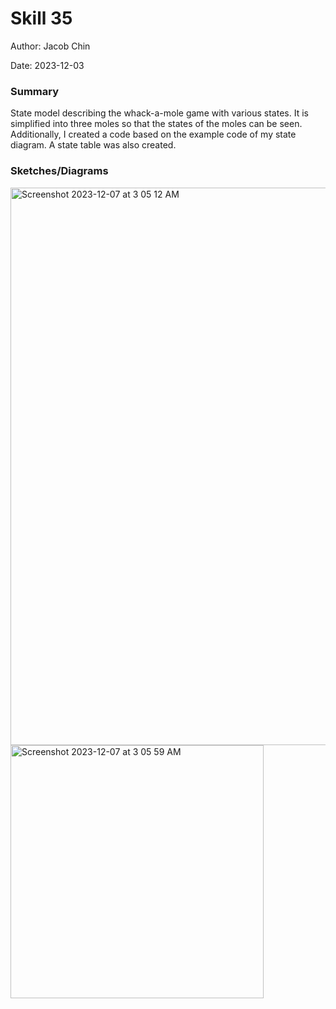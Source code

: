 #  Skill 35

Author: Jacob Chin

Date: 2023-12-03


### Summary
State model describing the whack-a-mole game with various states. It is simplified into three moles so that the states of the moles can be seen. Additionally, I created a code based on the example code of my state diagram. A state table was also created.

### Sketches/Diagrams
<img width="892" alt="Screenshot 2023-12-07 at 3 05 12 AM" src="https://github.com/BU-EC444/Chin-Jacob/assets/108195485/442ef195-91d6-4d3a-96c6-fc9dd757efc9">
<img width="405" alt="Screenshot 2023-12-07 at 3 05 59 AM" src="https://github.com/BU-EC444/Chin-Jacob/assets/108195485/50e5e98f-a712-407c-ba7c-f3aa2bac2c8a">
